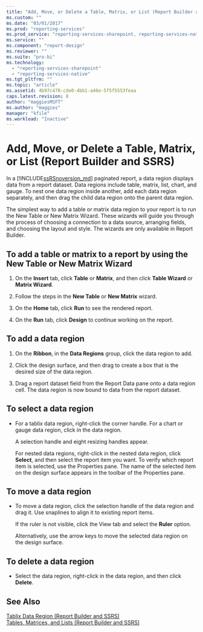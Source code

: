 ```yaml
---
title: "Add, Move, or Delete a Table, Matrix, or List (Report Builder and SSRS) | Microsoft Docs"
ms.custom: ""
ms.date: "03/01/2017"
ms.prod: "reporting-services"
ms.prod_service: "reporting-services-sharepoint, reporting-services-native"
ms.service: ""
ms.component: "report-design"
ms.reviewer: ""
ms.suite: "pro-bi"
ms.technology: 
  - "reporting-services-sharepoint"
  - "reporting-services-native"
ms.tgt_pltfrm: ""
ms.topic: "article"
ms.assetid: 4b97c470-cde0-4bb1-a46e-5f5f5553feaa
caps.latest.revision: 8
author: "maggiesMSFT"
ms.author: "maggies"
manager: "kfile"
ms.workload: "Inactive"
---
```

# Add, Move, or Delete a Table, Matrix, or List (Report Builder and SSRS)
  In a [!INCLUDE[ssRSnoversion_md](../../includes/ssrsnoversion-md.md)] paginated report, a data region displays data from a report dataset. Data regions include table, matrix, list, chart, and gauge. To nest one data region inside another, add each data region separately, and then drag the child data region onto the parent data region.  
  
 The simplest way to add a table or matrix data region to your report is to run the New Table or New Matrix Wizard. These wizards will guide you through the process of choosing a connection to a data source, arranging fields, and choosing the layout and style. The wizards are only available in Report Builder.  
  
## To add a table or matrix to a report by using the New Table or New Matrix Wizard  
  
1.  On the **Insert** tab, click **Table** or **Matrix**, and then click **Table Wizard** or **Matrix Wizard**.  
  
2.  Follow the steps in the **New Table** or **New Matrix** wizard.  
  
3.  On the **Home** tab, click **Run** to see the rendered report.  
  
4.  On the **Run** tab, click **Design** to continue working on the report.  
  
## To add a data region  
  
1.  On the **Ribbon**, in the **Data Regions** group, click the data region to add.  
  
2.  Click the design surface, and then drag to create a box that is the desired size of the data region.  
  
3.  Drag a report dataset field from the Report Data pane onto a data region cell. The data region is now bound to data from the report dataset.  
  
## To select a data region  
  
-   For a tablix data region, right-click the corner handle. For a chart or gauge data region, click in the data region.  
  
     A selection handle and eight resizing handles appear.  
  
     For nested data regions, right-click in the nested data region, click **Select**, and then select the report item you want. To verify which report item is selected, use the Properties pane. The name of the selected item on the design surface appears in the toolbar of the Properties pane.  
  
## To move a data region  
  
-   To move a data region, click the selection handle of the data region and drag it. Use snaplines to align it to existing report items.  
  
     If the ruler is not visible, click the View tab and select the **Ruler** option.  
  
     Alternatively, use the arrow keys to move the selected data region on the design surface.  
  
## To delete a data region  
  
-   Select the data region, right-click in the data region, and then click **Delete**.  
  
## See Also  
 [Tablix Data Region &#40;Report Builder and SSRS&#41;](../../reporting-services/report-design/tablix-data-region-report-builder-and-ssrs.md)   
 [Tables, Matrices, and Lists &#40;Report Builder and SSRS&#41;](../../reporting-services/report-design/tables-matrices-and-lists-report-builder-and-ssrs.md)  
  
  

